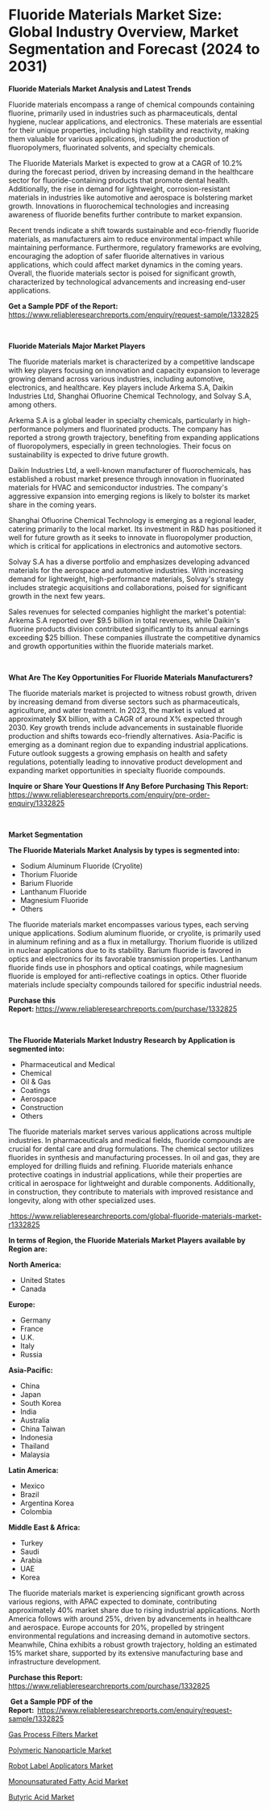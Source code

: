 <p><h1>Fluoride Materials Market Size: Global Industry Overview, Market Segmentation and Forecast (2024 to 2031)</h1></p><p><strong>Fluoride Materials Market Analysis and Latest Trends</strong></p>
<p><p>Fluoride materials encompass a range of chemical compounds containing fluorine, primarily used in industries such as pharmaceuticals, dental hygiene, nuclear applications, and electronics. These materials are essential for their unique properties, including high stability and reactivity, making them valuable for various applications, including the production of fluoropolymers, fluorinated solvents, and specialty chemicals.</p><p>The Fluoride Materials Market is expected to grow at a CAGR of 10.2% during the forecast period, driven by increasing demand in the healthcare sector for fluoride-containing products that promote dental health. Additionally, the rise in demand for lightweight, corrosion-resistant materials in industries like automotive and aerospace is bolstering market growth. Innovations in fluorochemical technologies and increasing awareness of fluoride benefits further contribute to market expansion. </p><p>Recent trends indicate a shift towards sustainable and eco-friendly fluoride materials, as manufacturers aim to reduce environmental impact while maintaining performance. Furthermore, regulatory frameworks are evolving, encouraging the adoption of safer fluoride alternatives in various applications, which could affect market dynamics in the coming years. Overall, the fluoride materials sector is poised for significant growth, characterized by technological advancements and increasing end-user applications.</p></p>
<p><strong>Get a Sample PDF of the Report:&nbsp;</strong> <a href="https://www.reliableresearchreports.com/enquiry/request-sample/1332825?utm_campaign=34&utm_medium=2&utm_source=Github&utm_content=ia&utm_term=11122024&utm_id=fluoride-materials">https://www.reliableresearchreports.com/enquiry/request-sample/1332825</a></p>
<p>&nbsp;</p>
<p><strong>Fluoride Materials Major Market Players</strong></p>
<p><p>The fluoride materials market is characterized by a competitive landscape with key players focusing on innovation and capacity expansion to leverage growing demand across various industries, including automotive, electronics, and healthcare. Key players include Arkema S.A, Daikin Industries Ltd, Shanghai Ofluorine Chemical Technology, and Solvay S.A, among others.</p><p>Arkema S.A is a global leader in specialty chemicals, particularly in high-performance polymers and fluorinated products. The company has reported a strong growth trajectory, benefiting from expanding applications of fluoropolymers, especially in green technologies. Their focus on sustainability is expected to drive future growth.</p><p>Daikin Industries Ltd, a well-known manufacturer of fluorochemicals, has established a robust market presence through innovation in fluorinated materials for HVAC and semiconductor industries. The company's aggressive expansion into emerging regions is likely to bolster its market share in the coming years.</p><p>Shanghai Ofluorine Chemical Technology is emerging as a regional leader, catering primarily to the local market. Its investment in R&D has positioned it well for future growth as it seeks to innovate in fluoropolymer production, which is critical for applications in electronics and automotive sectors.</p><p>Solvay S.A has a diverse portfolio and emphasizes developing advanced materials for the aerospace and automotive industries. With increasing demand for lightweight, high-performance materials, Solvay's strategy includes strategic acquisitions and collaborations, poised for significant growth in the next few years.</p><p>Sales revenues for selected companies highlight the market's potential: Arkema S.A reported over $9.5 billion in total revenues, while Daikin's fluorine products division contributed significantly to its annual earnings exceeding $25 billion. These companies illustrate the competitive dynamics and growth opportunities within the fluoride materials market.</p></p>
<p>&nbsp;</p>
<p><strong>What Are The Key Opportunities For Fluoride Materials Manufacturers?</strong></p>
<p><p>The fluoride materials market is projected to witness robust growth, driven by increasing demand from diverse sectors such as pharmaceuticals, agriculture, and water treatment. In 2023, the market is valued at approximately $X billion, with a CAGR of around X% expected through 2030. Key growth trends include advancements in sustainable fluoride production and shifts towards eco-friendly alternatives. Asia-Pacific is emerging as a dominant region due to expanding industrial applications. Future outlook suggests a growing emphasis on health and safety regulations, potentially leading to innovative product development and expanding market opportunities in specialty fluoride compounds.</p></p>
<p><strong>Inquire or Share Your Questions If Any Before Purchasing This Report:</strong> <a href="https://www.reliableresearchreports.com/enquiry/pre-order-enquiry/1332825?utm_campaign=34&utm_medium=2&utm_source=Github&utm_content=ia&utm_term=11122024&utm_id=fluoride-materials">https://www.reliableresearchreports.com/enquiry/pre-order-enquiry/1332825</a></p>
<p>&nbsp;</p>
<p><strong>Market Segmentation</strong></p>
<p><strong>The Fluoride Materials Market Analysis by types is segmented into:</strong></p>
<p><ul><li>Sodium Aluminum Fluoride (Cryolite)</li><li>Thorium Fluoride</li><li>Barium Fluoride</li><li>Lanthanum Fluoride</li><li>Magnesium Fluoride</li><li>Others</li></ul></p>
<p><p>The fluoride materials market encompasses various types, each serving unique applications. Sodium aluminum fluoride, or cryolite, is primarily used in aluminum refining and as a flux in metallurgy. Thorium fluoride is utilized in nuclear applications due to its stability. Barium fluoride is favored in optics and electronics for its favorable transmission properties. Lanthanum fluoride finds use in phosphors and optical coatings, while magnesium fluoride is employed for anti-reflective coatings in optics. Other fluoride materials include specialty compounds tailored for specific industrial needs.</p></p>
<p><strong>Purchase this Report:&nbsp;</strong><a href="https://www.reliableresearchreports.com/purchase/1332825?utm_campaign=34&utm_medium=2&utm_source=Github&utm_content=ia&utm_term=11122024&utm_id=fluoride-materials">https://www.reliableresearchreports.com/purchase/1332825</a></p>
<p>&nbsp;</p>
<p><strong>The Fluoride Materials Market Industry Research by Application is segmented into:</strong></p>
<p><ul><li>Pharmaceutical and Medical</li><li>Chemical</li><li>Oil & Gas</li><li>Coatings</li><li>Aerospace</li><li>Construction</li><li>Others</li></ul></p>
<p><p>The fluoride materials market serves various applications across multiple industries. In pharmaceuticals and medical fields, fluoride compounds are crucial for dental care and drug formulations. The chemical sector utilizes fluorides in synthesis and manufacturing processes. In oil and gas, they are employed for drilling fluids and refining. Fluoride materials enhance protective coatings in industrial applications, while their properties are critical in aerospace for lightweight and durable components. Additionally, in construction, they contribute to materials with improved resistance and longevity, along with other specialized uses.</p></p>
<p><a href="https://www.reliableresearchreports.com/global-fluoride-materials-market-r1332825?utm_campaign=34&utm_medium=2&utm_source=Github&utm_content=ia&utm_term=11122024&utm_id=fluoride-materials">&nbsp;https://www.reliableresearchreports.com/global-fluoride-materials-market-r1332825</a></p>
<p><strong>In terms of Region, the Fluoride Materials Market Players available by Region are:</strong></p>
<p>
    <p> <strong> North America: </strong>
        <ul>
            <li>United States</li>
            <li>Canada</li>
        </ul>
        </p> 
    <p> <strong> Europe: </strong>
        <ul>
            <li>Germany</li>
            <li>France</li>
            <li>U.K.</li>
            <li>Italy</li>
            <li>Russia</li>
        </ul>
        </p> 
    <p> <strong> Asia-Pacific: </strong>
        <ul>
            <li>China</li>
            <li>Japan</li>
            <li>South Korea</li>
            <li>India</li>
            <li>Australia</li>
            <li>China Taiwan</li>
            <li>Indonesia</li>
            <li>Thailand</li>
            <li>Malaysia</li>
        </ul>
        </p> 
    <p> <strong> Latin America: </strong>
        <ul>
            <li>Mexico</li>
            <li>Brazil</li>
            <li>Argentina Korea</li>
            <li>Colombia</li>
        </ul>
        </p> 
    <p> <strong> Middle East & Africa: </strong>
        <ul>
            <li>Turkey</li>
            <li>Saudi</li>
            <li>Arabia</li>
            <li>UAE</li>
            <li>Korea</li>
        </ul>
    </p>
    </p>
<p><p>The fluoride materials market is experiencing significant growth across various regions, with APAC expected to dominate, contributing approximately 40% market share due to rising industrial applications. North America follows with around 25%, driven by advancements in healthcare and aerospace. Europe accounts for 20%, propelled by stringent environmental regulations and increasing demand in automotive sectors. Meanwhile, China exhibits a robust growth trajectory, holding an estimated 15% market share, supported by its extensive manufacturing base and infrastructure development.</p></p>
<p><strong>Purchase this Report: </strong><a href="https://www.reliableresearchreports.com/purchase/1332825?utm_campaign=34&utm_medium=2&utm_source=Github&utm_content=ia&utm_term=11122024&utm_id=fluoride-materials">https://www.reliableresearchreports.com/purchase/1332825</a></p>
<p>&nbsp;<strong>Get a Sample PDF of the Report:&nbsp;&nbsp;</strong><a href="https://www.reliableresearchreports.com/enquiry/request-sample/1332825?utm_campaign=34&utm_medium=2&utm_source=Github&utm_content=ia&utm_term=11122024&utm_id=fluoride-materials">https://www.reliableresearchreports.com/enquiry/request-sample/1332825</a></p>
<p><strong></strong></p>
<p><p><a href="https://github.com/HobertDavis43/Market-Research-Report-List-1/blob/main/gas-process-filters-market.md?utm_campaign=34&utm_medium=2&utm_source=Github&utm_content=ia&utm_term=11122024&utm_id=fluoride-materials">Gas Process Filters Market</a></p><p><a href="https://www.linkedin.com/pulse/global-polymeric-nanoparticle-market-focus-application-gmaic?utm_campaign=34&utm_medium=2&utm_source=Github&utm_content=ia&utm_term=11122024&utm_id=fluoride-materials">Polymeric Nanoparticle Market</a></p><p><a href="https://github.com/AshikRahman991/Market-Research-Report-List-1/blob/main/robot-label-applicators-market.md?utm_campaign=34&utm_medium=2&utm_source=Github&utm_content=ia&utm_term=11122024&utm_id=fluoride-materials">Robot Label Applicators Market</a></p><p><a href="https://www.linkedin.com/pulse/1-market-scanr-6e0dc?utm_campaign=34&utm_medium=2&utm_source=Github&utm_content=ia&utm_term=11122024&utm_id=fluoride-materials">Monounsaturated Fatty Acid Market</a></p><p><a href="https://www.linkedin.com/pulse/butyric-acid-market-forecast-2024-2031-expected-expand-cgbjc?utm_campaign=34&utm_medium=2&utm_source=Github&utm_content=ia&utm_term=11122024&utm_id=fluoride-materials">Butyric Acid Market</a></p></p>